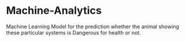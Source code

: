 # Machine-Analytics
Machine Learning Model for the prediction whether the animal showing these particular systems is Dangerous for health or not.
